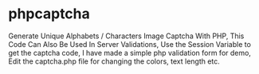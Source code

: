 # phpcaptcha
Generate Unique Alphabets / Characters Image Captcha With PHP, This Code Can Also Be Used In Server Validations, Use the Session Variable to get the captcha code, I have made a simple php validation form for demo, Edit the captcha.php file for changing the colors, text length etc. 
